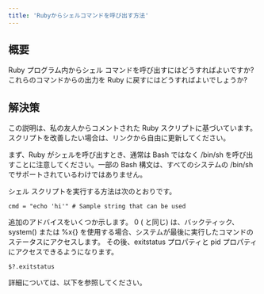 ```yaml
---
title: 'Rubyからシェルコマンドを呼び出す方法'
---
```


## 概要
Ruby プログラム内からシェル コマンドを呼び出すにはどうすればよいですか?これらのコマンドからの出力を Ruby に戻すにはどうすればよいでしょうか?

## 解決策
この説明は、私の友人からコメントされた Ruby スクリプトに基づいています。スクリプトを改善したい場合は、リンクから自由に更新してください。

まず、Ruby がシェルを呼び出すとき、通常は Bash ではなく /bin/sh を呼び出すことに注意してください。一部の Bash 構文は、すべてのシステムの /bin/sh でサポートされているわけではありません。

シェル スクリプトを実行する方法は次のとおりです。

```
cmd = "echo 'hi'" # Sample string that can be used

```
追加のアドバイスをいくつか示します。
0 ( と同じ) は、バックティック、system() または %x{} を使用する場合、システムが最後に実行したコマンドのステータスにアクセスします。
その後、exitstatus プロパティと pid プロパティにアクセスできるようになります。

```
$?.exitstatus

```
詳細については、以下を参照してください。

